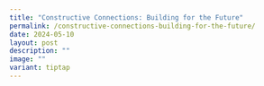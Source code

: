 ```yaml
---
title: "Constructive Connections: Building for the Future"
permalink: /constructive-connections-building-for-the-future/
date: 2024-05-10
layout: post
description: ""
image: ""
variant: tiptap
---
```

<p></p>